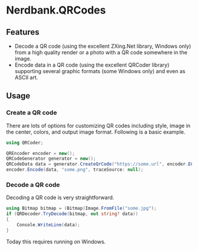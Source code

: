 # Nerdbank.QRCodes

## Features

* Decode a QR code (using the excellent ZXing.Net library, Windows only) from a high quality render or a photo with a QR code somewhere in the image.
* Encode data in a QR code (using the excellent QRCoder library) supporting several graphic formats (some Windows only) and even as ASCII art.

## Usage

### Create a QR code

There are lots of options for customizing QR codes including style, image in the center, colors, and output image format.
Following is a basic example.

```cs
using QRCoder;

QREncoder encoder = new();
QRCodeGenerator generator = new();
QRCodeData data = generator.CreateQrCode("https://some.url", encoder.ECCLevel);
encoder.Encode(data, "some.png", traceSource: null);
```

### Decode a QR code

Decoding a QR code is very straightforward.

```cs
using Bitmap bitmap = (Bitmap)Image.FromFile("some.jpg");
if (QRDecoder.TryDecode(bitmap, out string? data))
{
	Console.WriteLine(data);
}
```

Today this requires running on Windows.
